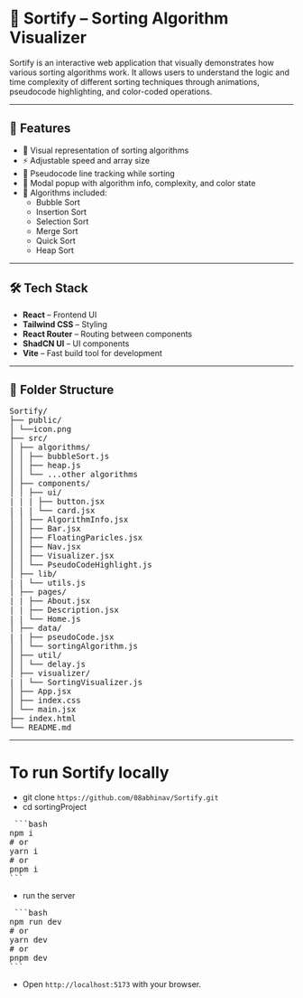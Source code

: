 # 🧠 Sortify – Sorting Algorithm Visualizer

Sortify is an interactive web application that visually demonstrates how various sorting algorithms work. It allows users to understand the logic and time complexity of different sorting techniques through animations, pseudocode highlighting, and color-coded operations.

---

## 🚀 Features

- 🎨 Visual representation of sorting algorithms
- ⚡ Adjustable speed and array size
- 📌 Pseudocode line tracking while sorting
- 🧩 Modal popup with algorithm info, complexity, and color state
- 🎯 Algorithms included:
  - Bubble Sort
  - Insertion Sort
  - Selection Sort
  - Merge Sort
  - Quick Sort
  - Heap Sort

---

## 🛠 Tech Stack

- **React** – Frontend UI
- **Tailwind CSS** – Styling
- **React Router** – Routing between components
- **ShadCN UI** – UI components
- **Vite** – Fast build tool for development

---

## 📁 Folder Structure
<pre>
Sortify/
├── public/
│ └──icon.png
├── src/
│ ├── algorithms/
│ │ ├── bubbleSort.js
│ │ ├── heap.js
│ │ └── ...other algorithms
│ ├── components/
│ │ ├── ui/
| | | ├── button.jsx
| | | └── card.jsx
│ │ ├── AlgorithmInfo.jsx
│ │ ├── Bar.jsx
│ │ ├── FloatingParicles.jsx
│ │ ├── Nav.jsx
│ │ ├── Visualizer.jsx
│ │ └── PseudoCodeHighlight.js
│ ├── lib/
| | └── utils.js
│ ├── pages/
| | ├── About.jsx 
| | ├── Description.jsx
| | └── Home.js 
│ ├── data/
| | ├── pseudoCode.jsx
│ │ └── sortingAlgorithm.js
│ ├── util/
│ │ └── delay.js
│ ├── visualizer/
| | └── SortingVisualizer.js
│ ├── App.jsx
│ ├── index.css
│ └── main.jsx
├── index.html
└── README.md
</pre>
---

# To run Sortify locally
- git clone `https://github.com/08abhinav/Sortify.git`
- cd sortingProject
<pre> ```bash 
npm i 
# or 
yarn i 
# or 
pnpm i 
``` </pre>

- run the server
<pre> ```bash
npm run dev 
# or 
yarn dev 
# or
pnpm dev 
``` </pre>

- Open `http://localhost:5173` with your browser.

